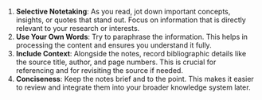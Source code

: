 
1. **Selective Notetaking**: As you read, jot down important concepts, insights, or quotes that stand out. Focus on information that is directly relevant to your research or interests.
2. **Use Your Own Words**: Try to paraphrase the information. This helps in processing the content and ensures you understand it fully.
3. **Include Context**: Alongside the notes, record bibliographic details like the source title, author, and page numbers. This is crucial for referencing and for revisiting the source if needed.
4. **Conciseness**: Keep the notes brief and to the point. This makes it easier to review and integrate them into your broader knowledge system later.
